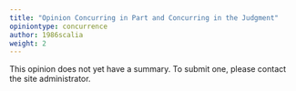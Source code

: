 ```yaml
---
title: "Opinion Concurring in Part and Concurring in the Judgment"
opiniontype: concurrence
author: 1986scalia
weight: 2
---
```

This opinion does not yet have a summary. To submit one, please contact the site administrator.